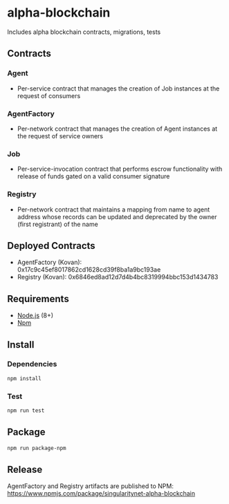 # alpha-blockchain
Includes alpha blockchain contracts, migrations, tests

## Contracts

### Agent
* Per-service contract that manages the creation of Job instances at the request of consumers

### AgentFactory
* Per-network contract that manages the creation of Agent instances at the request of service owners

### Job
* Per-service-invocation contract that performs escrow functionality with release of funds gated on a valid consumer signature

### Registry
* Per-network contract that maintains a mapping from name to agent address whose records can be updated and deprecated by the owner (first registrant) of the name

## Deployed Contracts
* AgentFactory (Kovan): 0x17c9c45ef8017862cd1628cd39f8ba1a9bc193ae
* Registry (Kovan): 0x6846ed8ad12d7d4b4bc8319994bbc153d1434783

## Requirements
* [Node.js](https://github.com/nodejs/node) (8+)
* [Npm](https://www.npmjs.com/package/npm)

## Install

### Dependencies
```bash
npm install
```

### Test 
```bash
npm run test
```

## Package
```bash
npm run package-npm
```

## Release
AgentFactory and Registry artifacts are published to NPM: https://www.npmjs.com/package/singularitynet-alpha-blockchain
